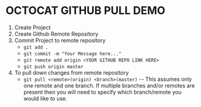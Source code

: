 # OCTOCAT GITHUB PULL DEMO

1. Create Project 
2. Create Github Remote Repository
3. Commit Project to remote repository
    - `git add .`
    - `git commit -m "Your Message here..."`
    - `git remote add origin <YOUR GITHUB REPO LINK HERE>`
    - `git push origin master`
4. To pull down changes from remote repository
    - `git pull <remote>(origin) <branch>(master)` -- This assumes only one remote and one branch. If multiple branches and/or remotes are present then you will need to specify which branch/remote you would like to use.